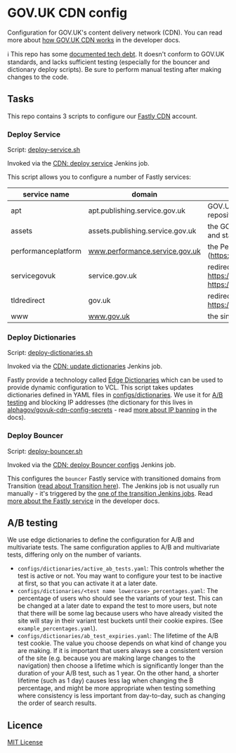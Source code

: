 # GOV.UK CDN config

Configuration for GOV.UK's content delivery network (CDN). You can read more about [how GOV.UK CDN works](https://docs.publishing.service.gov.uk/manual/cdn.html) in the developer docs.

ℹ️ This repo has some [documented tech debt](https://trello.com/c/y6MIgxjp). It doesn't conform to GOV.UK standards, and lacks sufficient testing (especially for the bouncer and dictionary deploy scripts). Be sure to perform manual testing after making changes to the code.

## Tasks

This repo contains 3 scripts to configure our [Fastly CDN](https://fastly.com) account.

### Deploy Service

Script: [deploy-service.sh](/blob/master/deploy-service.sh)

Invoked via the [CDN: deploy service](https://deploy.publishing.service.gov.uk/job/Deploy_CDN) Jenkins job.

This script allows you to configure a number of Fastly services:

| service name | domain | description |
| --- | --- | --- |
| apt | apt.publishing.service.gov.uk | GOV.UK's Debian package repository |
| assets | assets.publishing.service.gov.uk | the GOV.UK domain for uploads and static assets |
| performanceplatform | www.performance.service.gov.uk | the Performance Platform (https://www.gov.uk/performance) |
| servicegovuk | service.gov.uk | redirect from https://service.gov.uk to https://www.gov.uk |
| tldredirect | gov.uk | redirect from https://gov.uk to https://www.gov.uk |
| www | www.gov.uk | the single government domain |

### Deploy Dictionaries

Script: [deploy-dictionaries.sh](/blob/master/deploy-dictionaries.sh)

Invoked via the [CDN: update dictionaries](https://deploy.publishing.service.gov.uk/job/Update_CDN_Dictionaries) Jenkins job.

Fastly provide a technology called [Edge Dictionaries](https://docs.fastly.com/guides/edge-dictionaries/)
which can be used to provide dynamic configuration to VCL. This script takes updates dictionaries defined in YAML files in [configs/dictionaries](blob/master/configs/dictionaries). We use it for [A/B testing](#ab-testing) and blocking IP addresses (the dictionary for this lives in [alphagov/govuk-cdn-config-secrets](https://github.com/alphagov/govuk-cdn-config-secrets/blob/master/fastly/dictionaries/config/ip_address_blacklist.yaml) - read [more about IP banning](https://docs.publishing.service.gov.uk/manual/cdn.html#banning-ip-addresses-at-the-cdn-edge) in the docs).

### Deploy Bouncer

Script: [deploy-bouncer.sh](/blob/master/deploy-bouncer.sh)

Invoked via the [CDN: deploy Bouncer configs](https://deploy.blue.production.govuk.digital/job/Bouncer_CDN/) Jenkins job.

This configures the `bouncer` Fastly service with transitioned domains from Transition ([read about Transition here](https://docs.publishing.service.gov.uk/manual/transition-architecture.html)). The Jenkins job is not usually run manually - it's triggered by the [one of the transition Jenkins jobs](https://deploy.blue.production.govuk.digital/job/Transition_load_site_config). Read [more about the Fastly service](https://docs.publishing.service.gov.uk/manual/cdn.html#bouncer39s-fastly-service) in the developer docs.

## A/B testing

We use edge dictionaries to define the configuration for A/B and multivariate tests. The same configuration applies to A/B and multivariate tests, differing only on the number of variants.

- `configs/dictionaries/active_ab_tests.yaml`: This controls whether the test is active or not. You may want to configure your test to be inactive at first, so that you can activate it at a later date.
- `configs/dictionaries/<test name lowercase>_percentages.yaml`: The percentage of users who should see the variants of your test. This can be changed at a later date to expand the test to more users, but note that there will be some lag because users who have already visited the site will stay in their variant test buckets until their cookie expires. (See `example_percentages.yaml`).
- `configs/dictionaries/ab_test_expiries.yaml`: The lifetime of the A/B test cookie. The value you choose depends on what kind of change you are making. If it is important that users always see a consistent version of the site (e.g. because you are making large changes to the navigation) then choose a lifetime which is significantly longer than the duration of your A/B test, such as 1 year. On the other hand, a shorter lifetime (such as 1 day) causes less lag when changing the B percentage, and might be more appropriate when testing something where consistency is less important from day-to-day, such as changing the order of search results.

## Licence

[MIT License](LICENSE.MD)
